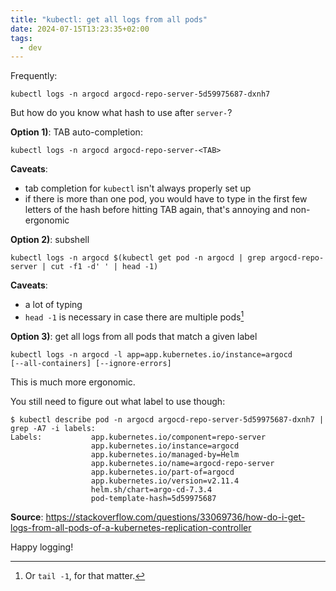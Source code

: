 ```yaml
---
title: "kubectl: get all logs from all pods"
date: 2024-07-15T13:23:35+02:00
tags:
  - dev
---
```


Frequently:

```shell
kubectl logs -n argocd argocd-repo-server-5d59975687-dxnh7
```

But how do you know what hash to use after `server-`?

**Option 1)**: TAB auto-completion:

```shell
kubectl logs -n argocd argocd-repo-server-<TAB>
```

**Caveats**:

- tab completion for `kubectl` isn't always properly set up
- if there is more than one pod, you would have to type in the first few letters
  of the hash before hitting TAB again, that's annoying and non-ergonomic

**Option 2)**: subshell

```shell
kubectl logs -n argocd $(kubectl get pod -n argocd | grep argocd-repo-server | cut -f1 -d' ' | head -1)
```

**Caveats**:

- a lot of typing
- `head -1` is necessary in case there are multiple pods[^1]

**Option 3)**: get all logs from all pods that match a given label

```shell
kubectl logs -n argocd -l app=app.kubernetes.io/instance=argocd
[--all-containers] [--ignore-errors]
```

This is much more ergonomic.

You still need to figure out what label to use though:

```shell
$ kubectl describe pod -n argocd argocd-repo-server-5d59975687-dxnh7 | grep -A7 -i labels:
Labels:           app.kubernetes.io/component=repo-server
                  app.kubernetes.io/instance=argocd
                  app.kubernetes.io/managed-by=Helm
                  app.kubernetes.io/name=argocd-repo-server
                  app.kubernetes.io/part-of=argocd
                  app.kubernetes.io/version=v2.11.4
                  helm.sh/chart=argo-cd-7.3.4
                  pod-template-hash=5d59975687
```

**Source**: https://stackoverflow.com/questions/33069736/how-do-i-get-logs-from-all-pods-of-a-kubernetes-replication-controller

Happy logging!

[^1]: Or `tail -1`, for that matter.
